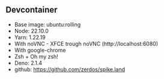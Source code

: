 ## Devcontainer

- Base image: ubuntu:rolling
- Node: 22.10.0
- Yarn: 1.22.19
- With noVNC - XFCE trough noVNC (http://localhost:6080)
- With google-chrome
- Zsh + Oh my zsh!
- Deno: 2.1.4
- github: https://github.com/zerdos/spike.land

